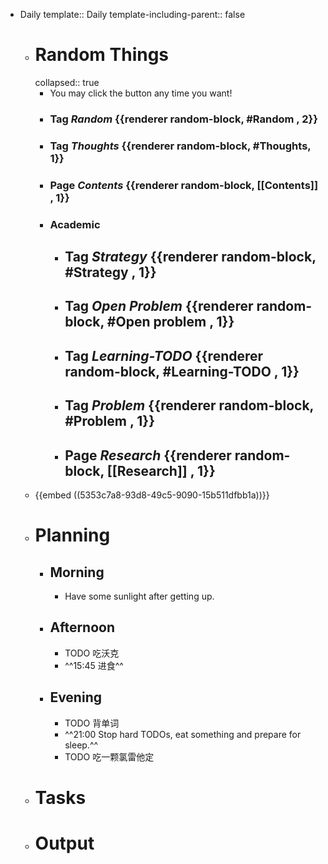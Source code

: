 - Daily
  template:: Daily
  template-including-parent:: false
	- # Random Things
	  collapsed:: true
		- You may click the button any time you want!
		- ### Tag *Random* {{renderer random-block, #Random , 2}}
		- ### Tag *Thoughts* {{renderer random-block, #Thoughts, 1}}
		- ### Page *Contents* {{renderer random-block, [[Contents]] , 1}}
		- ### Academic
			- Tag *Strategy* {{renderer random-block, #Strategy , 1}}
				-
			- Tag *Open Problem* {{renderer random-block, #Open problem , 1}}
				-
			- Tag *Learning-TODO* {{renderer random-block, #Learning-TODO , 1}}
				-
			- Tag *Problem* {{renderer random-block, #Problem , 1}}
				-
			- Page *Research* {{renderer random-block, [[Research]] , 1}}
				-
	- {{embed ((5353c7a8-93d8-49c5-9090-15b511dfbb1a))}}
	- # Planning
		- ## Morning
			- Have some sunlight after getting up.
		- ## Afternoon
			- TODO 吃沃克
			- ^^15:45 进食^^
		- ## Evening
			- TODO 背单词
			- ^^21:00 Stop hard TODOs, eat something and prepare for sleep.^^
			- TODO 吃一颗氯雷他定
	- # Tasks
	- # Output